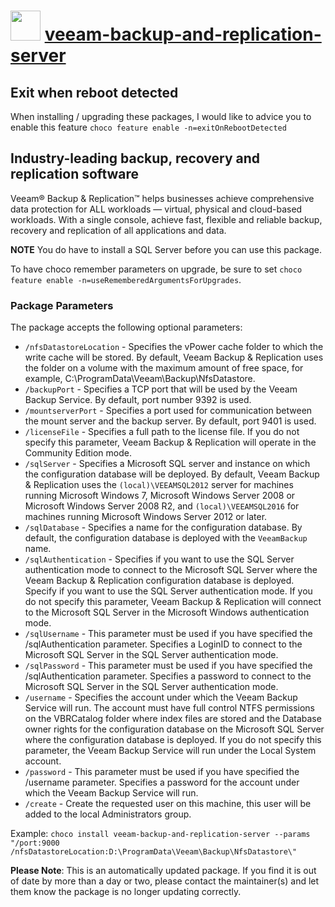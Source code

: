 ﻿# <img src="https://cdn.jsdelivr.net/gh/mkevenaar/chocolatey-packages@3b43537c8f99e1ea08563dbe1587c158c4f52e3c/icons/veeam-backup-and-replication-server.png" width="48" height="48"/> [veeam-backup-and-replication-server](https://chocolatey.org/packages/veeam-backup-and-replication-server)

## Exit when reboot detected

When installing / upgrading these packages, I would like to advice you to enable this feature `choco feature enable -n=exitOnRebootDetected`

## Industry-leading backup, recovery and replication software

Veeam® Backup & Replication™ helps businesses achieve comprehensive data protection for ALL workloads — virtual, physical and cloud-based workloads. With a single console, achieve fast, flexible and reliable backup, recovery and replication of all applications and data.

**NOTE** You do have to install a SQL Server before you can use this package.

To have choco remember parameters on upgrade, be sure to set `choco feature enable -n=useRememberedArgumentsForUpgrades`.

### Package Parameters

The package accepts the following optional parameters:

* `/nfsDatastoreLocation` - Specifies the vPower cache folder to which the write cache will be stored. By default, Veeam Backup & Replication uses the folder on a volume with the maximum amount of free space, for example, C:\ProgramData\Veeam\Backup\NfsDatastore\.
* `/backupPort` - Specifies a TCP port that will be used by the Veeam Backup Service. By default, port number 9392 is used.
* `/mountserverPort` - Specifies a port used for communication between the mount server and the backup server. By default, port 9401 is used.
* `/licenseFile` - Specifies a full path to the license file. If you do not specify this parameter, Veeam Backup & Replication will operate in the Community Edition mode.
* `/sqlServer` - Specifies a Microsoft SQL server and instance on which the configuration database will be deployed. By default, Veeam Backup & Replication uses the `(local)\VEEAMSQL2012` server for machines running Microsoft Windows 7, Microsoft Windows Server 2008 or Microsoft Windows Server 2008 R2, and `(local)\VEEAMSQL2016` for machines running Microsoft Windows Server 2012 or later.
* `/sqlDatabase` - Specifies a name for the configuration database. By default, the configuration database is deployed with the `VeeamBackup` name.
* `/sqlAuthentication` - Specifies if you want to use the SQL Server authentication mode to connect to the Microsoft SQL Server where the Veeam Backup & Replication configuration database is deployed. Specify if you want to use the SQL Server authentication mode. If you do not specify this parameter, Veeam Backup & Replication will connect to the Microsoft SQL Server in the Microsoft Windows authentication mode.
* `/sqlUsername` - This parameter must be used if you have specified the /sqlAuthentication parameter. Specifies a LoginID to connect to the Microsoft SQL Server in the SQL Server authentication mode.
* `/sqlPassword` - This parameter must be used if you have specified the /sqlAuthentication parameter. Specifies a password to connect to the Microsoft SQL Server in the SQL Server authentication mode.
* `/username` - Specifies the account under which the Veeam Backup Service will run. The account must have full control NTFS permissions on the VBRCatalog folder where index files are stored and the Database owner rights for the configuration database on the Microsoft SQL Server where the configuration database is deployed. If you do not specify this parameter, the Veeam Backup Service will run under the Local System account.
* `/password` - This parameter must be used if you have specified the /username parameter. Specifies a password for the account under which the Veeam Backup Service will run.
* `/create` - Create the requested user on this machine, this user will be added to the local Administrators group.

Example: `choco install veeam-backup-and-replication-server --params "/port:9000 /nfsDatastoreLocation:D:\ProgramData\Veeam\Backup\NfsDatastore\"`

**Please Note**: This is an automatically updated package. If you find it is
out of date by more than a day or two, please contact the maintainer(s) and
let them know the package is no longer updating correctly.
